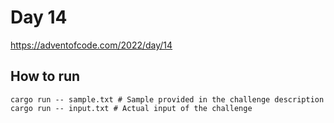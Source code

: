 # Day 14

https://adventofcode.com/2022/day/14

## How to run

```
cargo run -- sample.txt # Sample provided in the challenge description
cargo run -- input.txt # Actual input of the challenge
```

